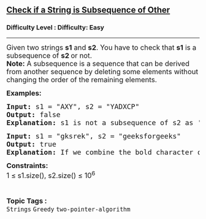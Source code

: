<h2><a href="https://www.geeksforgeeks.org/problems/given-two-strings-find-if-first-string-is-a-subsequence-of-second/1">Check if a String is Subsequence of Other</a></h2><h3>Difficulty Level : Difficulty: Easy</h3><hr><div class="problems_problem_content__Xm_eO" bis_skin_checked="1"><p><span style="font-size: 18px;">Given two strings <strong>s1</strong> and <strong>s2</strong>. You have to check that <strong>s1</strong> is a subsequence of <strong>s2 </strong> or not. <br><strong>Note:</strong> A subsequence is a sequence that can be derived from another sequence by deleting some elements without changing the order of the remaining elements.</span></p>
<p><span style="font-size: 18px;"><strong>Examples:</strong></span></p>
<pre><span style="font-size: 18px;"><strong>Input: </strong>s1 = "AXY", s2 = "YADXCP"
<strong>Output: </strong>false
<strong>Explanation:</strong> s1 is not a subsequence of s2 as 'Y' appears before 'A'.</span></pre>
<pre><span style="font-size: 18px;"><strong>Input: </strong>s1 = "gksrek", s2 = "geeksforgeeks"
<strong>Output:</strong> true
<strong>Explanation: </strong>If we combine the bold character of "<strong>g</strong>ee<strong>ks</strong>fo<strong>r</strong>g<strong>e</strong>e<strong>k</strong>s", it equals to s1. So s1</span> <span style="font-size: 14pt;">is a subsequence of s2. </span></pre>
<p><span style="font-size: 18px;"><strong>Constraints:</strong><br>1 ≤ s1.size(), s2.size() ≤ 10<sup>6</sup></span></p></div><br><p><span style=font-size:18px><strong>Topic Tags : </strong><br><code>Strings</code>&nbsp;<code>Greedy</code>&nbsp;<code>two-pointer-algorithm</code>&nbsp;